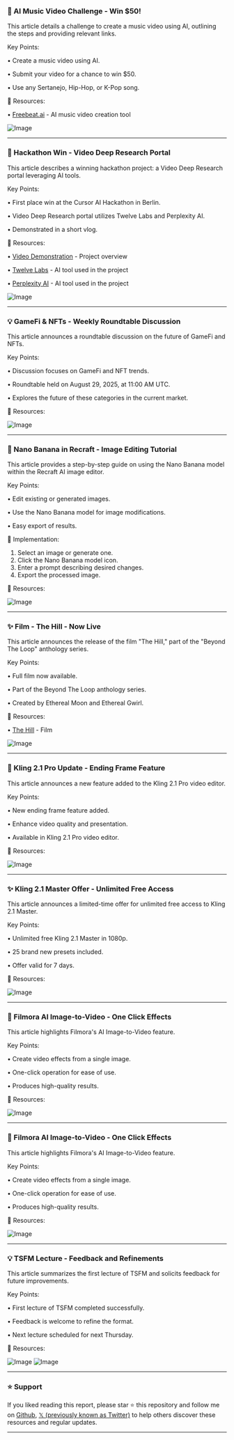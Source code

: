 ### 🚀 AI Music Video Challenge - Win $50!

This article details a challenge to create a music video using AI, outlining the steps and providing relevant links.

Key Points:

• Create a music video using AI.

• Submit your video for a chance to win $50.

• Use any Sertanejo, Hip-Hop, or K-Pop song.


🔗 Resources:

• [Freebeat.ai](http://freebeat.ai) - AI music video creation tool

![Image](https://pbs.twimg.com/media/GziEtnZWEAgSlbj?format=jpg&name=small)

---
### 🤖 Hackathon Win - Video Deep Research Portal

This article describes a winning hackathon project: a Video Deep Research portal leveraging AI tools.

Key Points:

• First place win at the Cursor AI Hackathon in Berlin.

• Video Deep Research portal utilizes Twelve Labs and Perplexity AI.

• Demonstrated in a short vlog.


🔗 Resources:

• [Video Demonstration](https://youtu.be/83-m_lhkbbA) - Project overview

• [Twelve Labs](https://x.com/twelve_labs) - AI tool used in the project

• [Perplexity AI](https://x.com/perplexity_ai) - AI tool used in the project

![Image](https://pbs.twimg.com/media/Gzh_yVlWAAANd7e?format=jpg&name=small)

---
### 💡 GameFi & NFTs - Weekly Roundtable Discussion

This article announces a roundtable discussion on the future of GameFi and NFTs.

Key Points:

• Discussion focuses on GameFi and NFT trends.

• Roundtable held on August 29, 2025, at 11:00 AM UTC.

• Explores the future of these categories in the current market.


🔗 Resources:

![Image](https://pbs.twimg.com/amplify_video_thumb/1961018820971376640/img/wuh0rR14plBYi5r6.jpg)

---
### 🤖 Nano Banana in Recraft - Image Editing Tutorial

This article provides a step-by-step guide on using the Nano Banana model within the Recraft AI image editor.

Key Points:

•  Edit existing or generated images.

•  Use the Nano Banana model for image modifications.

•  Easy export of results.


🚀 Implementation:
1. Select an image or generate one.
2. Click the Nano Banana model icon.
3. Enter a prompt describing desired changes.
4. Export the processed image.


🔗 Resources:

![Image](https://pbs.twimg.com/amplify_video_thumb/1961372471392641024/img/SJEN1YehbwYkMV6M.jpg)

---
### ✨ Film - The Hill - Now Live

This article announces the release of the film "The Hill," part of the "Beyond The Loop" anthology series.

Key Points:

• Full film now available.

• Part of the Beyond The Loop anthology series.

• Created by Ethereal Moon and Ethereal Gwirl.


🔗 Resources:

• [The Hill](LINK_TO_FILM_MISSING) - Film

![Image](IMAGE_MISSING)

---
### 🚀 Kling 2.1 Pro Update - Ending Frame Feature

This article announces a new feature added to the Kling 2.1 Pro video editor.

Key Points:

• New ending frame feature added.

• Enhance video quality and presentation.

• Available in Kling 2.1 Pro video editor.


🔗 Resources:

![Image](https://pbs.twimg.com/amplify_video_thumb/1961365298151329792/img/hxXzmQGfIgK5kdgg.jpg)

---
### ✨ Kling 2.1 Master Offer - Unlimited Free Access

This article announces a limited-time offer for unlimited free access to Kling 2.1 Master.

Key Points:

• Unlimited free Kling 2.1 Master in 1080p.

• 25 brand new presets included.

• Offer valid for 7 days.


🔗 Resources:


![Image](https://pbs.twimg.com/amplify_video_thumb/1960816087391723524/img/yZtMKqmpfkSGzSrX.jpg)

---
### 🤖 Filmora AI Image-to-Video - One Click Effects

This article highlights Filmora's AI Image-to-Video feature.

Key Points:

• Create video effects from a single image.

• One-click operation for ease of use.

• Produces high-quality results.


🔗 Resources:


![Image](https://pbs.twimg.com/amplify_video_thumb/1961207088493027328/img/ELadd1zu0J8ANW3p.jpg)

---
### 🤖 Filmora AI Image-to-Video - One Click Effects

This article highlights Filmora's AI Image-to-Video feature.

Key Points:

• Create video effects from a single image.

• One-click operation for ease of use.

• Produces high-quality results.


🔗 Resources:


![Image](https://pbs.twimg.com/amplify_video_thumb/1961207088493027328/img/ELadd1zu0J8ANW3p.jpg)

---
### 💡 TSFM Lecture - Feedback and Refinements

This article summarizes the first lecture of TSFM and solicits feedback for future improvements.

Key Points:

• First lecture of TSFM completed successfully.

• Feedback is welcome to refine the format.

• Next lecture scheduled for next Thursday.


🔗 Resources:

![Image](https://pbs.twimg.com/media/Gze_lIIXIAArTt6?format=jpg&name=small)
![Image](https://pbs.twimg.com/media/Gze_lIhW0AAjoLl?format=jpg&name=small)


---

### ⭐️ Support

If you liked reading this report, please star ⭐️ this repository and follow me on [Github](https://github.com/Drix10), [𝕏 (previously known as Twitter)](https://x.com/DRIX_10_) to help others discover these resources and regular updates.

---